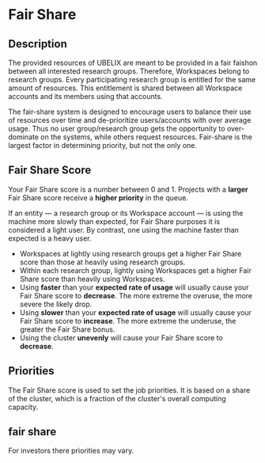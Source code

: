 # Fair Share

## Description

The provided resources of UBELIX are meant to be provided in a fair faishon between all interested research groups. Therefore, Workspaces belong to research groups. Every participating research group is entitled for the same amount of resources. This entitlement is shared between all Workspace accounts and its members using that accounts. 

The fair-share system is designed to encourage users to balance their use of resources over time and de-prioritize users/accounts with over average usage. 
Thus no user group/research group gets the opportunity to over-dominate on the systems, while others request resources. 
Fair-share is the largest factor in determining priority, but not the only one. 



## Fair Share Score
Your Fair Share score is a number between 0 and 1. Projects with a **larger** Fair Share score receive a **higher priority** in the queue.

If an entity — a research group or its Workspace account — is using the machine more slowly than expected, for Fair Share purposes it is considered a light user. By contrast, one using the machine faster than expected is a heavy user.

- Workspaces at lightly using research groups get a higher Fair Share score than those at heavily using research groups.
- Within each research group, lightly using Workspaces get a higher Fair Share score than heavily using Workspaces.
- Using **faster** than your **expected rate of usage** will usually cause your Fair Share score to **decrease**. The more extreme the overuse, the more severe the likely drop.
- Using **slower** than your **expected rate of usage** will usually cause your Fair Share score to **increase**. The more extreme the underuse, the greater the Fair Share bonus.
- Using the cluster **unevenly** will cause your Fair Share score to **decrease**.

## Priorities
The Fair Share score is used to set the job priorities. It is based on a share of the cluster, which is a fraction of the cluster's overall computing capacity. 


## fair share

[//]: # (TODO describe fair share mechanism)

For investors there priorities may vary. 